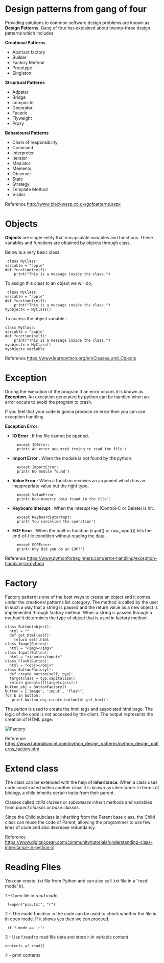 # Design patterns from gang of four

Providing solutions to common software design problems are known as **Design Patterns**. Gang of four has explained about twenty-three design patterns which includes

**Creational Patterns**

- Abstract factory
- Builder
- Factory Method
- Prototype
- Singleton

**Structural Patterns**

- Adpater
- Bridge
- composite
- Decorator
- Facade
- Flyweight
- Proxy

**Behavioural Patterns**

- Chain of responsibility
- Command
- Interpreter
- Iterator
- Mediator
- Memento
- Observer
- State
- Strategy
- Template Method
- Visitor

Reference <http://www.blackwasp.co.uk/gofpatterns.aspx>

# Objects 

**Objects** are single entity that encapsulate variables and functions. These variables and functions are obtained by objects through class.

Below is a very basic class:

     class MyClass:
    variable = "apple"
    def function(self):
        print("This is a message inside the class.")

To assign this class to an object we will do,

     class MyClass:
    variable = "apple"
    def function(self):
        print("This is a message inside the class.")
    myobjectx = MyClass()

To access the object variable :

    class MyClass:
    variable = "apple"
    def function(self):
        print("This is a message inside the class.")
    myobjectx = MyClass()
    myobjectx.variable

Reference <https://www.learnpython.org/en/Classes_and_Objects>

# Exception

During the execution of the program if an error occurs it is known as **Exception**. An exception generated by python can be handled when an error occurs to avoid the program to crash.

If you feel that your code is gonna produce an error then you can use exception handling.

**Exception Error:**

- **IO Error** : If the file cannot be opened.

        except IOError:
        print('An error occurred trying to read the file')

- **Import Error** : When the module is not found by the python.

        except ImportError:
        print('NO module found')

- **Value Error** : When a function receives an argument which has an inappropriate value but the right type.

        except ValueError:
        print('Non-numeric data found in the file')

- **Keyboard Interupt** : When the interupt key (Control-C or Delete) is hit.

        except KeyboardInterrupt:
        print('You cancelled the operation')

- **EOF Error** : When the built-in function (input() or raw_input()) hits the end-of-file condition without reading the data.

        except EOFError:
        print('Why did you do an EOF?')

Reference <https://www.pythonforbeginners.com/error-handling/exception-handling-in-python>

# Factory

Factory pattern is one of the best ways to create an object and it comes under the creational patterns list category. The method is called by the user in such a way that a string is passed and the return value as a new object is implemented through factory method. When a string is passed through a method it determines the type of object that is used in factory method.

    class Button(object):
      html = ""
      def get_html(self):
        return self.html
    class Image(Button):
      html = "<img></img>"
    class Input(Button):
      html = "<input></input>"
    class Flash(Button):
      html = "<obj></obj>"
    class ButtonFactory():
      def create_button(self, typ):
      targetclass = typ.capitalize()
      return globals()[targetclass]()
    button_obj = ButtonFactory()
    button = ['image', 'input', 'flash']
    for b in button:
       print button_obj.create_button(b).get_html()

The *button* is used to create the html tags and associated html page. The logic of the code is not accessed by the client. The output represents the creation of HTML page.

![Factory](https://www.tutorialspoint.com/python_design_patterns/images/factory_pattern.jpg)

Reference <https://www.tutorialspoint.com/python_design_patterns/python_design_patterns_factory.htm>

# Extend class

The class can be extended with the help of **Inheritance**. When a class uses code constructed within another class it is known as inheritance. In terms of biology, a child inherits certain traits from their parent.

Classes called *child classes* or *subclasses* inherit methods and variables from *parent classes* or *base classes*.

Since the Child subclass is inheriting from the Parent base class, the Child class can reuse the code of Parent, allowing the programmer to use few lines of code and also decrease redundancy.

Reference <https://www.digitalocean.com/community/tutorials/understanding-class-inheritance-in-python-3>

# Reading Files

You can create .txt file from Python and can also call .txt file in a "read mode"(r).

1 - Open file in *read mode*

     f=open("pia.txt", "r")

2 - The mode function in the code can be used to check whether the file is in open mode. If it shows yes then we can proceed.

     if f.mode == 'r':

3 - Use f.read to read file data and store it in variable content

	contents =f.read()

4 - print contents

